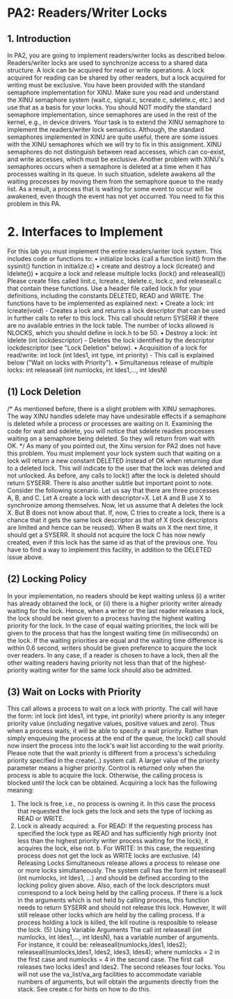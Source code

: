 # PA2: Readers/Writer Locks
## 1. Introduction
In PA2, you are going to implement readers/writer locks as described below.
Readers/writer locks are used to synchronize access to a shared data structure. A lock can be acquired for read or write operations. A lock acquired for reading can be shared by other readers, but a lock acquired for writing must be exclusive.
You have been provided with the standard semaphore implementation for XINU. Make sure you read and understand the XINU semaphore system (wait.c, signal.c, screate.c, sdelete.c, etc.) and use that as a basis for your locks. You should NOT modify the standard semaphore implementation, since semaphores are used in the rest of the kernel, e.g., in device drivers. Your task is to extend the XINU semaphore to implement the readers/writer lock semantics. Although, the standard semaphores implemented in XINU are quite useful, there are some issues with the XINU semaphores which we will try to fix in this assignment.
XINU semaphores do not distinguish between read accesses, which can co-exist, and write accesses, which must be exclusive.
Another problem with XINU's semaphores occurs when a semaphore is deleted at a time when it has processes waiting in its queue. In such situation, sdelete awakens all the waiting processes by moving them from the semaphore queue to the ready list. As a result, a process that is waiting for some event to occur will be awakened, even though the event has not yet occurred. You need to fix this problem in this PA.
# 2. Interfaces to Implement
For this lab you must implement the entire readers/writer lock system. This includes code or functions to:
•	initialize locks (call a function linit() from the sysinit() function in initialize.c)
•	create and destroy a lock (lcreate() and ldelete())
•	acquire a lock and release multiple locks (lock() and releaseall())
Please create files called linit.c, lcreate.c, ldelete.c, lock.c, and releaseall.c that contain these functions. Use a header file called lock.h for your definitions, including the constants DELETED, READ and WRITE. The functions have to be implemented as explained next:
•	Create a lock: int lcreate(void) - Creates a lock and returns a lock descriptor that can be used in further calls to refer to this lock. This call should return SYSERR if there are no available entries in the lock table. The number of locks allowed is NLOCKS, which you should define in lock.h to be 50.
•	Destroy a lock: int ldelete (int lockdescriptor) - Deletes the lock identified by the descriptor lockdescriptor (see "Lock Deletion" below).
•	Acquisition of a lock for read/write: int lock (int ldes1, int type, int priority) - This call is explained below ("Wait on locks with Priority").
•	Simultaneous release of multiple locks: int releaseall (int numlocks, int ldes1,..., int ldesN)

## (1) Lock Deletion
/* As mentioned before, there is a slight problem with XINU semaphores. The way XINU handles sdelete may have undesirable effects if a semaphore is deleted while a process or processes are waiting on it. Examining the code for wait and sdelete, you will notice that sdelete readies processes waiting on a semaphore being deleted. So they will return from wait with OK. */ As many of you pointed out, the Xinu version for PA2 does not have this problem.
You must implement your lock system such that waiting on a lock will return a new constant DELETED instead of OK when returning due to a deleted lock. This will indicate to the user that the lock was deleted and not unlocked. As before, any calls to lock() after the lock is deleted should return SYSERR.
There is also another subtle but important point to note. Consider the following scenario. Let us say that there are three processes A, B, and C. Let A create a lock with descriptor=X. Let A and B use X to synchronize among themselves. Now, let us assume that A deletes the lock X. But B does not know about that. If, now, C tries to create a lock, there is a chance that it gets the same lock descriptor as that of X (lock descriptors are limited and hence can be reused). When B waits on X the next time, it should get a SYSERR. It should not acquire the lock C has now newly created, even if this lock has the same id as that of the previous one. You have to find a way to implement this facility, in addition to the DELETED issue above.
## (2) Locking Policy
In your implementation, no readers should be kept waiting unless (i) a writer has already obtained the lock, or (ii) there is a higher priority writer already waiting for the lock. Hence, when a writer or the last reader releases a lock, the lock should be next given to a process having the highest waiting priority for the lock. In the case of equal waiting priorities, the lock will be given to the process that has the longest waiting time (in milliseconds) on the lock. If the waiting priorities are equal and the waiting time difference is within 0.6 second, writers should be given preference to acquire the lock over readers. In any case, if a reader is chosen to have a lock, then all the other waiting readers having priority not less than that of the highest-priority waiting writer for the same lock should also be admitted.
## (3) Wait on Locks with Priority
This call allows a process to wait on a lock with priority. The call will have the form:
int lock (int ldes1, int type, int priority)
where priority is any integer priority value (including negative values, positive values and zero).
Thus when a process waits, it will be able to specify a wait priority. Rather than simply enqueuing the process at the end of the queue, the lock() call should now insert the process into the lock's wait list according to the wait priority. Please note that the wait priority is different from a process's scheduling priority specified in the create(..) system call. A larger value of the priority parameter means a higher priority.
Control is returned only when the process is able to acquire the lock. Otherwise, the calling process is blocked until the lock can be obtained.
Acquiring a lock has the following meaning:
1. The lock is free, i.e., no process is owning it. In this case the process that requested the lock gets the lock and sets the type of locking as READ or WRITE.
2. Lock is already acquired:
a. For READ:
If the requesting process has specified the lock type as READ and has sufficiently high priority (not less than the highest priority writer process waiting for the lock), it acquires the lock, else not.
b. For WRITE:
In this case, the requesting process does not get the lock as WRITE locks are exclusive.
(4) Releasing Locks
Simultaneous release allows a process to release one or more locks simultaneously. The system call has the form
int releaseall (int numlocks, int ldes1, ...)
and should be defined according to the locking policy given above. Also, each of the lock descriptors must correspond to a lock being held by the calling process.
If there is a lock in the arguments which is not held by calling process, this function needs to return SYSERR and should not release this lock. However, it will still release other locks which are held by the calling process.
If a process holding a lock is killed, the kill routine is resposible to release the lock.
(5) Using Variable Arguments
The call int releaseall (int numlocks, int ldes1,..., int ldesN), has a variable number of arguments. For instance, it could be:
releaseall(numlocks,ldes1, ldes2);
releaseall(numlocks,ldes1, ldes2, ldes3, ldes4);
where numlocks = 2 in the first case and numlocks = 4 in the second case.
The first call releases two locks ldes1 and ldes2. The second releases four locks. You will not use the va_list/va_arg facilities to accommodate variable numbers of arguments, but will obtain the arguments directly from the stack. See create.c for hints on how to do this.
